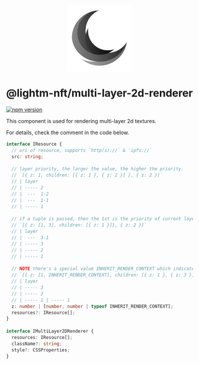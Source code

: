 <p align="center">
  <a href="https://lightm.xyz" target="_blank" rel="noopener noreferrer">
    <img width="180" height="180" src="/public/Lightm.png" alt="Lightm Logo" />
  </a>
</p>

# @lightm-nft/multi-layer-2d-renderer

[![npm version](https://img.shields.io/npm/v/@lightm-nft/multi-layer-2d-renderer.svg?style=flat)](https://www.npmjs.com/package/@lightm-nft/multi-layer-2d-renderer)

This component is used for rendering multi-layer 2d textures.

For details, check the comment in the code below.

```ts
interface IResource {
  // uri of resource, supports `http(s)://` & `ipfs://`
  src: string;

  // layer priority, the larger the value, the higher the priority.
  // `[{ z: 1, children: [{ z: 1 }, { z: 2 }] }, { z: 2 }]`
  // | layer
  // | ----- 2
  // |  ---  1-2
  // |  ---  1-1
  // | ----- 1

  // if a tuple is passed, then the 1st is the priority of current layer, and the 2nd will indicates its children resources will not be rendered in its own layer, but rendered in the specified layer which has the same rendering context with it.
  // `[{ z: [1, 3], children: [{ z: 1 }]}, { z: 2 }]`
  // | layer
  // |  ---  3-1
  // | ----- 3
  // | ----- 2
  // | ----- 1

  // NOTE there's a special value INHERIT_RENDER_CONTEXT which indicates that children can directly get into the same context with current resource, so this will look like the children resources become completely independent resources.
  // `[{ z: [1, INHERIT_RENDER_CONTEXT], children: [{ z: 1 }, { z: 3 }]}, { z: 2 }]`
  // | layer
  // | ----- 3
  // | ----- 2
  // | ----- 1 | ----- 1
  z: number | [number, number | typeof INHERIT_RENDER_CONTEXT];
  resources?: IResource[];
}

interface IMultiLayer2DRenderer {
  resources: IResource[];
  className?: string;
  style?: CSSProperties;
}
```
